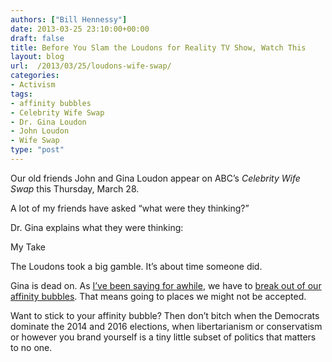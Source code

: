 ```yaml
---
authors: ["Bill Hennessy"]
date: 2013-03-25 23:10:00+00:00
draft: false
title: Before You Slam the Loudons for Reality TV Show, Watch This
layout: blog
url:  /2013/03/25/loudons-wife-swap/
categories:
- Activism
tags:
- affinity bubbles
- Celebrity Wife Swap
- Dr. Gina Loudon
- John Loudon
- Wife Swap
type: "post"
---
```


Our old friends John and Gina Loudon appear on ABC’s _Celebrity Wife Swap_ this Thursday, March 28.

A lot of my friends have asked “what were they thinking?”

Dr. Gina explains what they were thinking:



My Take

The Loudons took a big gamble. It’s about time someone did.

Gina is dead on. As [I’ve been saying for awhile](https://hennessysview.com/2013/03/21/we-need-a-stronger-third-eye/), we have to [break out of our affinity bubbles](https://hennessysview.com/2013/03/07/why-being-wrong-can-be-the-best-policy/). That means going to places we might not be accepted.

Want to stick to your affinity bubble? Then don’t bitch when the Democrats dominate the 2014 and 2016 elections, when libertarianism or conservatism or however you brand yourself is a tiny little subset of politics that matters to no one.
